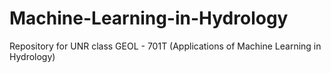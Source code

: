 # Machine-Learning-in-Hydrology
Repository for UNR class GEOL - 701T (Applications of Machine Learning in Hydrology)

